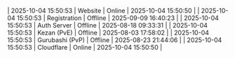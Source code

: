 | 2025-10-04 15:50:53 | Website | Online | 2025-10-04 15:50:50 |
| 2025-10-04 15:50:53 | Registration | Offline | 2025-09-09 16:40:23 |
| 2025-10-04 15:50:53 | Auth Server | Offline | 2025-08-18 09:33:31 |
| 2025-10-04 15:50:53 | Kezan (PvE) | Offline | 2025-08-03 17:58:02 |
| 2025-10-04 15:50:53 | Gurubashi (PvP) | Offline | 2025-08-23 21:44:06 |
| 2025-10-04 15:50:53 | Cloudflare | Online | 2025-10-04 15:50:50 |
